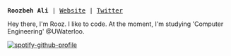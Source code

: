 <p>
<pre>
<strong>Roozbeh Ali</strong> | <a href="https://roozbehali.com/">Website</a> | <a href="https://twitter.com/_roozbehali">Twitter</a>
</pre>
</p>


<div>
  
  Hey there, I'm Rooz. I like to code. At the moment, I'm studying 'Computer Engineering' @UWaterloo.
</div>

[![spotify-github-profile](https://spotify-github-profile.vercel.app/api/view?uid=vtuzyimbs6xxl75x73yo2tom2&cover_image=true&theme=natemoo-re&show_offline=false&background_color=000000&interchange=false&bar_color=e08300&bar_color_cover=false)](https://open.spotify.com/user/vtuzyimbs6xxl75x73yo2tom2)
